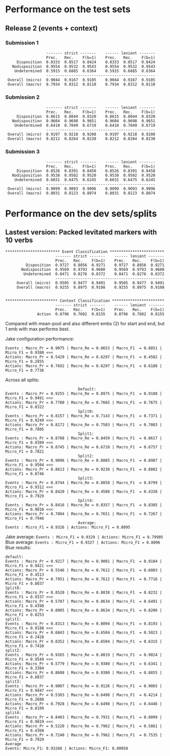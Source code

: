 # Performance on the test sets
## Release 2 (events + context)
### Submission 1
                      ------- strict -------    ------ lenient -------
                      Prec.   Rec.    F(b=1)    Prec.   Rec.    F(b=1)
         Disposition  0.8333  0.8517  0.8424    0.8333  0.8517  0.8424
       Nodisposition  0.9554  0.9532  0.9543    0.9554  0.9532  0.9543
        Undetermined  0.5915  0.6885  0.6364    0.5915  0.6885  0.6364
                      ------------------------------------------------
     Overall (micro)  0.9044  0.9167  0.9105    0.9044  0.9167  0.9105
     Overall (macro)  0.7934  0.8312  0.8110    0.7934  0.8312  0.8110
### Submission 2

                      ------- strict -------    ------ lenient -------
                      Prec.   Rec.    F(b=1)    Prec.   Rec.    F(b=1)
         Disposition  0.8615  0.8044  0.8320    0.8615  0.8044  0.8320
       Nodisposition  0.9604  0.9698  0.9651    0.9604  0.9698  0.9651
        Undetermined  0.6418  0.7049  0.6719    0.6418  0.7049  0.6719
                      ------------------------------------------------
     Overall (micro)  0.9197  0.9218  0.9208    0.9197  0.9218  0.9208
     Overall (macro)  0.8212  0.8264  0.8230    0.8212  0.8264  0.8230
### Submission 3
                      ------- strict -------    ------ lenient -------
                      Prec.   Rec.    F(b=1)    Prec.   Rec.    F(b=1)
         Disposition  0.8526  0.8391  0.8458    0.8526  0.8391  0.8458
       Nodisposition  0.9538  0.9502  0.9520    0.9538  0.9502  0.9520
        Undetermined  0.6031  0.6475  0.6245    0.6031  0.6475  0.6245
                      ------------------------------------------------
     Overall (micro)  0.9099  0.9093  0.9096    0.9099  0.9093  0.9096
     Overall (macro)  0.8031  0.8123  0.8074    0.8031  0.8123  0.8074

     














# Performance on the dev sets/splits

## Lastest version: Packed levitated markers with 10 verbs

```
************************ Event Classification ************************
                      ------- strict -------    ------ lenient -------
                      Prec.   Rec.    F(b=1)    Prec.   Rec.    F(b=1)
         Disposition  0.9727  0.8856  0.9271    0.9727  0.8856  0.9271
       Nodisposition  0.9569  0.9793  0.9680    0.9569  0.9793  0.9680
        Undetermined  0.8471  0.8276  0.8372    0.8471  0.8276  0.8372
                      ------------------------------------------------
     Overall (micro)  0.9505  0.9477  0.9491    0.9505  0.9477  0.9491
     Overall (macro)  0.9255  0.8975  0.9108    0.9255  0.8975  0.9108


*********************** Context Classification ***********************
                      ------- strict -------    ------ lenient -------
                      Prec.   Rec.    F(b=1)    Prec.   Rec.    F(b=1)
              Action  0.8796  0.7602  0.8155    0.8796  0.7602  0.8155
```

Compared with mean-pool and also different embs (2) for start and end, but 1 emb with max performs best.<br>

Jake configuration performance:
```
Events : Macro_Pr = 0.9075 | Macro_Re = 0.8653 | Macro_F1  = 0.8851 | Micro_F1 = 0.9380 <<<
Actions: Macro_Pr = 0.5429 | Macro_Re = 0.6297 | Macro_F1  = 0.4502 | Micro_F1 = 0.2855
Actions: Macro_Pr = 0.7692 | Macro_Re = 0.6297 | Macro_F1  = 0.6180 | Micro_F1 = 0.7736
```

Across all splits:
```
                                Default: 
Events : Macro_Pr = 0.9255 | Macro_Re = 0.8975 | Macro_F1  = 0.9108 | Micro_F1 = 0.9491 <<<
Actions: Macro_Pr = 0.7780 | Macro_Re = 0.7665 | Macro_F1  = 0.7675 | Micro_F1 = 0.8322
                                Split0:
Events : Macro_Pr = 0.8157 | Macro_Re = 0.7143 | Macro_F1  = 0.7371 | Micro_F1 = 0.9249 <<<
Actions: Macro_Pr = 0.8172 | Macro_Re = 0.7503 | Macro_F1  = 0.7083 | Micro_F1 = 0.7805
                                Split1:
Events : Macro_Pr = 0.8788 | Macro_Re = 0.8459 | Macro_F1  = 0.8617 | Micro_F1 = 0.9389 <<<
Actions: Macro_Pr = 0.8745 | Macro_Re = 0.6728 | Macro_F1  = 0.6757 | Micro_F1 = 0.7821
                                Split2:
Events : Macro_Pr = 0.9096 | Macro_Re = 0.8885 | Macro_F1  = 0.8987 | Micro_F1 = 0.9504 <<<
Actions: Macro_Pr = 0.8613 | Macro_Re = 0.9238 | Macro_F1  = 0.8882 | Micro_F1 = 0.8746
                                Split3:
Events : Macro_Pr = 0.8744 | Macro_Re = 0.8858 | Macro_F1  = 0.8799 | Micro_F1 = 0.9312 <<<
Actions: Macro_Pr = 0.8420 | Macro_Re = 0.4580 | Macro_F1  = 0.4338 | Micro_F1 = 0.7929
                                Split4:
Events : Macro_Pr = 0.8416 | Macro_Re = 0.8357 | Macro_F1  = 0.8385 | Micro_F1 = 0.9010 <<<
Actions: Macro_Pr = 0.7004 | Macro_Re = 0.7651 | Macro_F1  = 0.7267 | Micro_F1 = 0.7946
                                Average: 
Events : Micro_F1 = 0.9326 | Actions: Micro_F1 = 0.8095
```
Jake average: ```Events : Micro_F1 = 0.9329 | Actions: Micro_F1 = 0.79905```
Blue average: ```Events : Micro_F1 = 0.9327 | Actions: Micro_F1 = 0.8096```
Blue results:
```
default:
Events : Macro_Pr = 0.9217 | Macro_Re = 0.9001 | Macro_F1  = 0.9104 | Micro_F1 = 0.9421 <<<
Actions: Macro_Pr = 0.5546 | Macro_Re = 0.7612 | Macro_F1  = 0.6003 | Micro_F1 = 0.4513
Actions: Macro_Pr = 0.7951 | Macro_Re = 0.7612 | Macro_F1  = 0.7716 | Micro_F1 = 0.8037
Split0:
Events : Macro_Pr = 0.8520 | Macro_Re = 0.8038 | Macro_F1  = 0.8232 | Micro_F1 = 0.9337 <<<
Actions: Macro_Pr = 0.5707 | Macro_Re = 0.8634 | Macro_F1  = 0.6491 | Micro_F1 = 0.4398
Actions: Macro_Pr = 0.8005 | Macro_Re = 0.8634 | Macro_F1  = 0.8206 | Micro_F1 = 0.8253
split1:
Events : Macro_Pr = 0.8313 | Macro_Re = 0.8094 | Macro_F1  = 0.8193 | Micro_F1 = 0.9188 <<<
Actions: Macro_Pr = 0.6843 | Macro_Re = 0.6504 | Macro_F1  = 0.5023 | Micro_F1 = 0.2428
Actions: Macro_Pr = 0.8352 | Macro_Re = 0.6504 | Macro_F1  = 0.6315 | Micro_F1 = 0.7410
split2:
Events : Macro_Pr = 0.9265 | Macro_Re = 0.8819 | Macro_F1  = 0.9024 | Micro_F1 = 0.9549 <<<
Actions: Macro_Pr = 0.5779 | Macro_Re = 0.9380 | Macro_F1  = 0.6341 | Micro_F1 = 0.3384
Actions: Macro_Pr = 0.8608 | Macro_Re = 0.9380 | Macro_F1  = 0.8855 | Micro_F1 = 0.8837
split3:
Events : Macro_Pr = 0.9007 | Macro_Re = 0.9126 | Macro_F1  = 0.9065 | Micro_F1 = 0.9447 <<<
Actions: Macro_Pr = 0.5303 | Macro_Re = 0.6498 | Macro_F1  = 0.4214 | Micro_F1 = 0.2688
Actions: Macro_Pr = 0.7928 | Macro_Re = 0.6498 | Macro_F1  = 0.6446 | Micro_F1 = 0.8109
split4:
Events : Macro_Pr = 0.8403 | Macro_Re = 0.7931 | Macro_F1  = 0.8099 | Micro_F1 = 0.9019 <<<
Actions: Macro_Pr = 0.5220 | Macro_Re = 0.7962 | Macro_F1  = 0.5861 | Micro_F1 = 0.4368
Actions: Macro_Pr = 0.7240 | Macro_Re = 0.7962 | Macro_F1  = 0.7535 | Micro_F1 = 0.7929
Average
Events: Micro_F1: 0.93268 | Actions: Micro_F1: 0.80958
```
